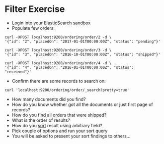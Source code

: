 # Filter Exercise #

* Login into your ElasticSearch sandbox
* Populate few orders:
```
curl -XPOST localhost:9200/ordering/order/2 -d \
'{"id": "2", "placedOn": "2017-01-01T00:00:00Z", "status": "pending"}'

curl -XPOST localhost:9200/ordering/order/3 -d \
'{"id": "3", "placedOn": "2016-10-01T00:00:00Z", "status": "shipped"}'

curl -XPOST localhost:9200/ordering/order/4 -d \
'{"id": "4", "placedOn": "2016-01-01T00:00:00Z", "status": "received"}'

```
* Confirm there are some records to search on:
```
curl 'localhost:9200/ordering/order/_search?pretty=true'
```
* How many documents did you find?
* How do you know whether got all the documents or just first page of records?
* How do you find all orders that were shipped?
* What is the order of results?
* How do you <a href="https://www.elastic.co/guide/en/elasticsearch/reference/current/search-request-sort.html" target="_blank">sort</a> result using arbitrary field?
* Pick couple of options and run your sort query
* You will be asked to present your sort findings to others...
